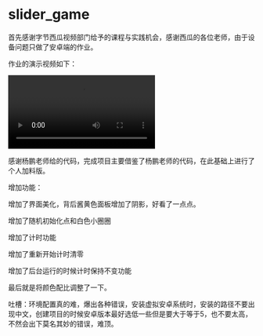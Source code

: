 # slider_game

首先感谢字节西瓜视频部门给予的课程与实践机会，感谢西瓜的各位老师，由于设备问题只做了安卓端的作业。

作业的演示视频如下：



<video src="./demo_video.mp4"></video>

感谢杨鹏老师给的代码，完成项目主要借鉴了杨鹏老师的代码，在此基础上进行了个人加料版。

增加功能：

增加了界面美化，背后酱黄色面板增加了阴影，好看了一点点。

增加了随机初始化点和白色小圈圈

增加了计时功能

增加了重新开始计时清零

增加了后台运行的时候计时保持不变功能

最后就是将颜色配比调整了一下。





吐槽：环境配置真的难，爆出各种错误，安装虚拟安卓系统时，安装的路径不要出现中文，创建项目的时候安卓版本最好选低一些但是要大于等于5，也不要太高，不然会出下莫名其妙的错误，难顶。





